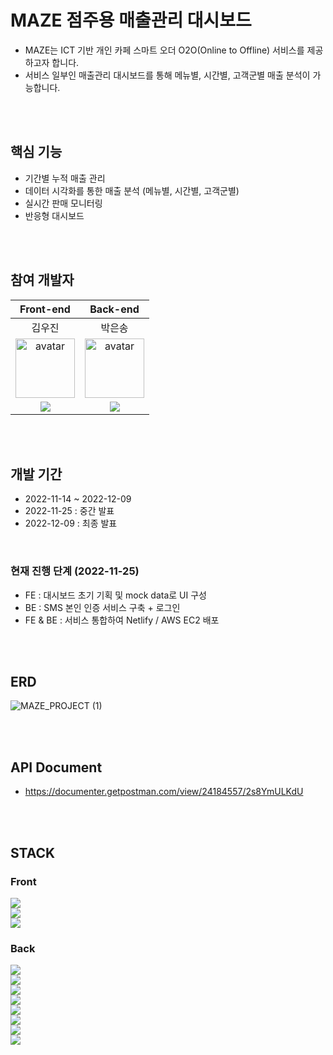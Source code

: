 # MAZE 점주용 매출관리 대시보드
- MAZE는 ICT 기반 개인 카페 스마트 오더 O2O(Online to Offline) 서비스를 제공하고자 합니다.
- 서비스 일부인 매출관리 대시보드를 통해 메뉴별, 시간별, 고객군별 매출 분석이 가능합니다.

</br>
</br>

## 핵심 기능
- 기간별 누적 매출 관리
- 데이터 시각화를 통한 매출 분석 (메뉴별, 시간별, 고객군별)
- 실시간 판매 모니터링
- 반응형 대시보드

</br>
</br>

## 참여 개발자
|Front-end|Back-end|
| :--: | :--: |
|김우진|박은송|
|<img width="95px" height="95px" src="https://avatars.githubusercontent.com/u/111094669?v=4" alt="avatar"/> | <img width="95px" height="95px" src="https://avatars.githubusercontent.com/u/111448985?v=4" alt="avatar"/>|
|[<img src="https://img.shields.io/badge/GitHub-181717?style=for-the-badge&logo=GitHub&logoColor=white"/>](https://github.com/w00jinkim)|[<img src="https://img.shields.io/badge/GitHub-181717?style=for-the-badge&logo=GitHub&logoColor=white"/>](https://github.com/Eunsong-Park)|


</br>
</br>

## 개발 기간
- 2022-11-14 ~ 2022-12-09
- 2022-11-25 : 중간 발표
- 2022-12-09 : 최종 발표

</br>

### 현재 진행 단계 (2022-11-25)
- FE : 대시보드 초기 기획 및 mock data로 UI 구성
- BE : SMS 본인 인증 서비스 구축 + 로그인
- FE & BE : 서비스 통합하여 Netlify / AWS EC2 배포

</br>
</br>

## ERD
![MAZE_PROJECT (1)](https://user-images.githubusercontent.com/111448985/203718169-6249f475-3eac-40aa-a638-64039a3d1739.png)

</br>
</br>

## API Document
- https://documenter.getpostman.com/view/24184557/2s8YmULKdU

</br>
</br>

## STACK  

### Front  
![](https://img.shields.io/badge/FRONT-React-61DAFB?style=for-the-badge&logo=React)   
![](https://img.shields.io/badge/FRONT-TailwindCSS-06B6D4?style=for-the-badge&logo=TailwindCSS)      
![](https://img.shields.io/badge/FRONT-Netlify-00C7B7?style=for-the-badge&logo=Netlify)   


### Back  
![](https://img.shields.io/badge/BACK-EC2-FF9900?style=for-the-badge&logo=Amazon-EC2)      
![](https://img.shields.io/badge/BACK-RDS-527FFF?style=for-the-badge&logo=Amazon-RDS)  
![](https://img.shields.io/badge/BACK-Node.js-339933?style=for-the-badge&logo=Node.js)   
![](https://img.shields.io/badge/BACK-Express-000000?style=for-the-badge&logo=Express)     
![](https://img.shields.io/badge/BACK-Sequelize-52B0E7?style=for-the-badge&logo=Sequelize)   
![](https://img.shields.io/badge/BACK-mysql-4479A1?style=for-the-badge&logo=mysql)    
![](https://img.shields.io/badge/BACK-redis-DC382D?style=for-the-badge&logo=redis)    
![](https://img.shields.io/badge/BACK-NAVER_SMS-31C954?style=for-the-badge&logo=Naver)   

